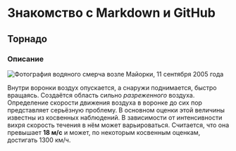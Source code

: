 # Знакомство с Markdown и GitHub
## Торнадо
### Описание
![Фотография водяного смерча возле Майорки, 11 сентября 2005 года](https://upload.wikimedia.org/wikipedia/commons/thumb/7/7b/Tornado_near_Cala_Ratjada_%28Mallorca%29_11.09.05.jpg/300px-Tornado_near_Cala_Ratjada_%28Mallorca%29_11.09.05.jpg)

Внутри воронки воздух опускается, а снаружи поднимается, быстро вращаясь. Создаётся область сильно *разреженного* воздуха. Определение скорости движения воздуха в воронке до сих пор представляет серьёзную проблему. В основном оценки этой величины известны из косвенных наблюдений. В зависимости от интенсивности вихря скорость течения в нём может варьироваться. Считается, что она превышает __18 м/с__ и может, по некоторым косвенным оценкам, достигать 1300 км/ч. 
